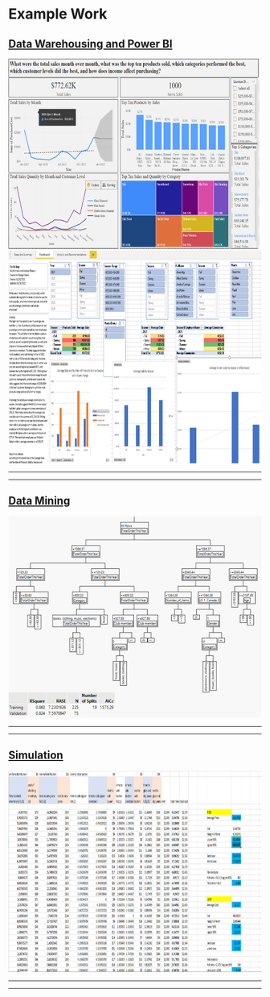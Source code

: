 # Example Work

## [Data Warehousing and Power BI](https://github.com/mjhenry5/mjhenry5.github.io/tree/main/DMTheSkiShop)

<img src="/docs/assets/Dashboard.png" alt="dashboard" title="A dashboard" width="600" height="400" />
<img src="/docs/assets/PowerPivot.png" alt="PowerPivot" title="PowerPivot" width="600" height="400" />


___
___


## [Data Mining](https://github.com/mjhenry5/mjhenry5.github.io/tree/main/Final)

<img src="/docs/assets/DataMining.png" width="600" height="400" />


___
___


## [Simulation](https://github.com/mjhenry5/mjhenry5.github.io/blob/main/Info%202020%20project%203.xlsx)

<img src="/docs/assets/Simulation.png" width="600" height="400" />


___
___
